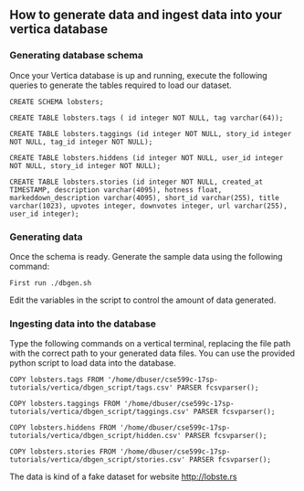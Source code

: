## How to generate data and ingest data into your vertica database

### Generating database schema
Once your Vertica database is up and running, execute the following queries to generate the tables required to load our dataset.

`CREATE SCHEMA lobsters;`

`CREATE TABLE lobsters.tags ( id integer NOT NULL, tag varchar(64));`

`CREATE TABLE lobsters.taggings (id integer NOT NULL, story_id integer NOT NULL, tag_id integer NOT NULL);`

`CREATE TABLE lobsters.hiddens (id integer NOT NULL, user_id integer NOT NULL, story_id integer NOT NULL);`

`CREATE TABLE lobsters.stories (id integer NOT NULL, created_at TIMESTAMP, description varchar(4095), hotness float, markeddown_description varchar(4095), short_id varchar(255), title varchar(1023), upvotes integer, downvotes integer, url varchar(255), user_id integer);`

### Generating data
Once the schema is ready. Generate the sample data using the following command:

`First run ./dbgen.sh`

Edit the variables in the script to control the amount of data generated.

### Ingesting data into the database

Type the following commands on a vertical terminal, replacing the file path with the correct path to your generated data files. You can use the provided python script to load data into the database.

`COPY lobsters.tags FROM '/home/dbuser/cse599c-17sp-tutorials/vertica/dbgen_script/tags.csv' PARSER fcsvparser();`

`COPY lobsters.taggings FROM '/home/dbuser/cse599c-17sp-tutorials/vertica/dbgen_script/taggings.csv' PARSER fcsvparser();`

`COPY lobsters.hiddens FROM '/home/dbuser/cse599c-17sp-tutorials/vertica/dbgen_script/hidden.csv' PARSER fcsvparser();`

`COPY lobsters.stories FROM '/home/dbuser/cse599c-17sp-tutorials/vertica/dbgen_script/stories.csv' PARSER fcsvparser();`


The data is kind of a fake dataset for website http://lobste.rs
